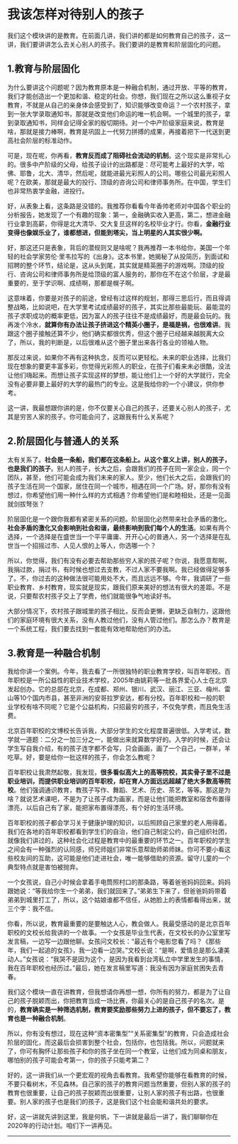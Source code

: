 # 我该怎样对待别人的孩子

我们这个模块讲的是教育。在前面几讲，我们讲的都是如何教育自己的孩子，这一讲，我们要讲讲怎么去关心别人的孩子。我们要讲的是教育和阶层固化的问题。

## 1.教育与阶层固化

为什么要讲这个问题呢？因为教育原本是一种融合机制，通过开放、平等的教育，我们才能创造出一个更加和谐、稳定的社会。你想，我们现在之所以这么重视子女教育，不就是从自己的亲身体会感受到了，知识能够改变命运？一个农村孩子，拿到一张大学录取通知书，那就是改变他们命运的唯一机会啊。一个城里的孩子，拿到录取通知书，同样会记得全家的殷切期待。对一个中产阶级家庭来说，教育是啥，那就是接力棒啊，教育是巩固上一代努力拼搏的成果，再接着把下一代送到更高社会阶层的标准动作。

可是，现在呢，你再看，**教育反而成了阻碍社会流动的机制**。这个现实是非常扎心的。很多中产阶级的父母，给孩子设计的出路都是：尽可能考上最好的大学，哈佛、耶鲁，北大、清华，然后呢，就能进最光彩照人的公司。哪些公司最光彩照人呢？在欧美，那就是最大的投行、顶级的咨询公司和律师事务所。在中国，学生们也非常热衷学金融，进投行。

好，从表象上看，这条路是没错的。我推荐你看看今年香帅老师对中国各个职业的分析报告，她发现了一个有趣的现象：第一，金融确实收入更高，第二，想进金融行业拿到高薪，你得是北大清华、交大复旦这样的名校毕业才行。你看，**金融行业变得也像娱乐业了，谁都想进，但能到塔尖，当上明星的人其实很少啊。**

好，那这还只是表象，背后的潜规则又是啥呢？我再推荐一本书给你，美国一个年轻的社会学家劳伦·里韦拉写的《出身》。这本书里，她揭秘了从投简历，到面试和招聘的整个环节，结论是，这从头到尾，其实就是精英圈子的游戏啊。顶级的投行、咨询公司和律师事务所是给顶级的富人服务的，那你在不在这个阶层，才是最重要的，至于学识啊、成绩啊，那都是幌子啊。

这意味着，你要是对孩子的前途，曾经有过这样的规划，那得三思后行，而且得调整战略，比如说吧，在大学里考试成绩最好的孩子，其实比那些最能玩、最能混的孩子求职成功的概率更低，因为富人的孩子往往不是成绩最好，而是最会玩的。我再泼个冷水，**就算你有办法让孩子挤进这个精英小圈子，是福是祸，也很难讲**。我跟这个圈子接触还算不少，他们确实都很优秀，但这个圈子已经越来越脱离大众了，所以，我的判断是，以后很难从这个圈子里出来各行各业的领袖人物。

那反过来说，如果你不再有这种执念，反而可以更轻松。未来的职业选择，比我们现在想象的要更丰富多彩，你觉得光彩照人的职业，在孩子们看来未必很酷，没法让他们嗨起来。而想让孩子实现这样的梦想，能让他们上一个好的大学就行，完全没有必要非要上最好的大学的最热门的专业。这是我给你的一个小建议，供你参考。

这一讲，我最想跟你讲的是，你不仅要关心自己的孩子，还要关心别人的孩子，尤其是穷苦人家的孩子。你可能会问了，这跟我有什么关系呢？

## 2.阶层固化与普通人的关系

太有关系了。**社会是一条船，我们都在这条船上。从这个意义上讲，别人的孩子，也是我们的孩子**。别人的孩子，长大之后，会跟我们的孩子在同一家企业，同一个团队，甚至，他们可能会成为我们未来的家人。至少，他们长大之后，会跟我们的孩子生活在同一个国家，居住在同一个城市，相遇在同一个广场。好，那你有没有想过，你希望他们用一种什么样的方式相遇？你希望他们是和睦相处，还是一见面就剑拔弩张？

阶层固化是一个跟你我都有紧密关系的问题。阶层固化必然带来社会矛盾的激化。**社会矛盾的激化又会影响到社会和谐，最终影响到我们每个人的生活**。如果有两个选择，一个选择是在盛世当一个平平庸庸、开开心心的普通人，另一个选择是在乱世当一个招摇过市、人见人恨的上等人，你选哪一个？

所以，你觉得，我们有没有必要去帮助那些穷人家的孩子呢？你说，我愿意帮啊，我捐过款，捐过书，有时候也想过去支教，不过人家不要我啊。我已经做得足够多了。不，你过去的这种做法很可能用处不大，而且远远不够。今年，我调研了一些职业教育、乡村教育，现实就是现实，跟我们原来美好的想法有很大的差距。不是说，只要帮农村孩子交上了学费，他们就能很争气地读好书。

大部分情况下，农村孩子跟城里的孩子相比，反而会更懒，更缺乏自制力，这跟他们的家庭环境有很大关系，没有人教过他们，没有人管过他们。那怎么办？教育是一个系统工程，我们要去找到一套能有效地帮助他们的办法。

## 3.教育是一种融合机制

我给你讲一个案例。今年，我去看了一所很独特的职业教育学校，叫百年职校。百年职校是一所公益性的职业技术学校，2005年由姚莉等一批各界爱心人士在北京发起创办。它的总部在北京，在成都、郑州、银川、武汉、丽江、三亚、梅州、雷山等10个国内市县，甚至非洲的安哥拉罗安达，都有分校。百年职校和一般的职业学校有啥不同呢？它是个公益机构，只招最穷的孩子，不仅免学费，而且免生活费。

北京百年职校的文博校长告诉我，大部分学生的文化程度普遍很低。入学考试，数学就一道题：二分之一加三分之一，能做出来就算数学好的。入学的时候，还会让学生写自我介绍，有的孩子连字都不会写，只会画画，画了一个自己，一群羊，羊吃草。好，要是给你一批这样的孩子，你会怎么教呢？

百年职校让我肃然起敬，我发现，**很多看似高大上的高等院校，其实骨子里不过是职业培训，而提供职业培训的百年职校，却在育人方面远远超越了绝大多数高等院校**。他们强调通识教育，教孩子写作、舞蹈、艺术、历史、茶艺，等等。那这是为啥？就说艺术课吧，不是为了让孩子成为画家，而是让他们能把教室和宿舍布置得漂亮，以后自己有了家，能把家布置得漂亮，有个好的生活环境。

百年职校的孩子都会学习关于健康护理的知识，以后照顾自己家里的老人用得着。我们在各地的百年职校都看到学生们的自治，他们自己制定公约，自己组织社团，就像我们讲过的，这种社会化过程是教育中的最重要的环节之一。百年职校的学生之间会有一种强烈的认同感，师兄师姐们非常乐意帮助师弟师妹。你可不要小看这些校友间的互助，这可能是他们走进社会，唯一能够借助的资源。留守儿童的一个典型特点就是害怕被抛弃。

一个女孩说，自己小时候会拿着手电筒照村口的那条路，等着爸爸妈妈回来。妈妈跟她说：“等我给你生一个弟弟，我们就回来了。”弟弟生下来了，但爸爸妈妈带着弟弟到城里打工了，所以，这个姑娘谁都不信任，从她脸上的表情都看得出来，就三个字：我不信。

你看，所以说，教育最重要的是要触达人心，教会做人。我最受感动的是北京百年职校的文校长给我讲的一个故事。一个女孩是毕业生代表，在文校长的办公室里写发言稿，一边写一边跟他聊。女孩问文校长：“最近有个电影您看了吗？《那些年，我们一起追的女孩》，我一边看一边哭。”文校长说：“是啊，爱情总是那么凄美动人。”女孩说：“我哭不是因为这个，是因为我看到台湾私立中学里发生的事情，我在百年职校也经历过。”最后，她在发言稿里写道：我没有因为家庭贫困失去青春。

我们这个模块一直在讲教育，但我想请你再想一想，你所有的努力，都是为了让自己的孩子脱颖而出，你把教育当成一场比赛，你最关心的是自己孩子的名次。是的，**教育确实是一种筛选机制，教育要奖励那些努力上进的孩子，但不要忘了，教育也是一种融合机制**。

所以，你有没有想过，现在这种“资本密集型”“关系密集型”的教育，只会造成社会阶层的固化，而这最后会损害到整个社会，包括你，也包括我。所以，问题就来了，你可有胸怀让那些孩子和你的孩子坐在同一个教室，让他们成为同桌和朋友，哪怕别的孩子可能会考第一，你的孩子只能考第二？

好的，这一讲我们从一个更宏观的视角去看教育。我希望你能够在看教育的时候，不要只看树木，不见森林。自己家的孩子的教育问题当然重要，但别人家的孩子的教育也很重要，让自己的孩子脱颖而出很重要，让别人家的孩子有出路，也很重要。别人家的孩子也是我们的孩子，这是我们这个社会能和谐共处的要求。

好，这一讲就先讲到这里，我是何帆，下一讲就是最后一讲了，我们聊聊你在2020年的行动计划。咱们下一讲再见。

---
